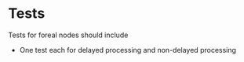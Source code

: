 # Tests

Tests for foreal nodes should include
* One test each for delayed processing and non-delayed processing